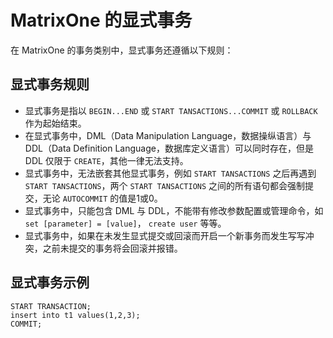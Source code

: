 # MatrixOne 的显式事务

在 MatrixOne 的事务类别中，显式事务还遵循以下规则：

## 显式事务规则

- 显式事务是指以 `BEGIN...END` 或 `START TANSACTIONS...COMMIT` 或 `ROLLBACK` 作为起始结束。
- 在显式事务中，DML（Data Manipulation Language，数据操纵语言）与 DDL（Data Definition Language，数据库定义语言）可以同时存在，但是 DDL 仅限于 `CREATE`，其他一律无法支持。
- 显式事务中，无法嵌套其他显式事务，例如 `START TANSACTIONS` 之后再遇到 `START TANSACTIONS`，两个 `START TANSACTIONS` 之间的所有语句都会强制提交，无论 `AUTOCOMMIT` 的值是1或0。
- 显式事务中，只能包含 DML 与 DDL，不能带有修改参数配置或管理命令，如 `set [parameter] = [value]`， `create user` 等等。
- 显式事务中，如果在未发生显式提交或回滚而开启一个新事务而发生写写冲突，之前未提交的事务将会回滚并报错。

## 显式事务示例

```
START TRANSACTION;
insert into t1 values(1,2,3);
COMMIT;
```
